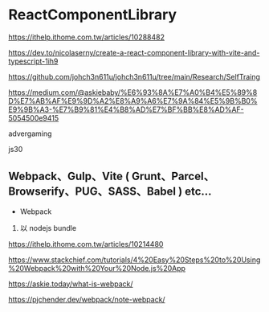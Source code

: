 # ReactComponentLibrary

https://ithelp.ithome.com.tw/articles/10288482

https://dev.to/nicolaserny/create-a-react-component-library-with-vite-and-typescript-1ih9

https://github.com/johch3n611u/johch3n611u/tree/main/Research/SelfTraing

https://medium.com/@askiebaby/%E6%93%8A%E7%A0%B4%E5%89%8D%E7%AB%AF%E9%9D%A2%E8%A9%A6%E7%9A%84%E5%9B%B0%E9%9B%A3-%E7%B9%81%E4%B8%AD%E7%BF%BB%E8%AD%AF-5054500e9415

advergaming

js30

## Webpack、Gulp、Vite ( Grunt、Parcel、Browserify、PUG、SASS、Babel ) etc...

* Webpack

1. 以 nodejs bundle

https://ithelp.ithome.com.tw/articles/10214480

https://www.stackchief.com/tutorials/4%20Easy%20Steps%20to%20Using%20Webpack%20with%20Your%20Node.js%20App

https://askie.today/what-is-webpack/

https://pjchender.dev/webpack/note-webpack/